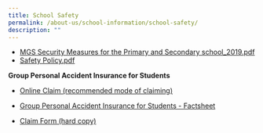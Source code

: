 ```yaml
---
title: School Safety
permalink: /about-us/school-information/school-safety/
description: ""
---
```

* [MGS Security Measures for the Primary and Secondary school_2019.pdf]()
* [Safety Policy.pdf ](/files/Sch%20Safety%20-%20Safety%20Policy.pdf)

**Group Personal Accident Insurance for Students**

*   [Online Claim (recommended mode of claiming)](https://studentgpa.incomegroupins.com.sg/)  
     
*   [Group Personal Accident Insurance for Students - Factsheet](/files/Product%20Fact%20Sheet%20(Nov%202017)%20Student%20GPA%20(1).pdf)
    
*   [Claim Form (hard copy)](/files/MOE%20Student%20GPA%20claim%20form.pdf)